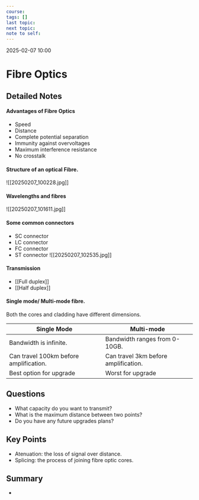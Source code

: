 ```yaml
---
course:
tags: []
last topic:
next topic: 
note to self:
---
```


2025-02-07 10:00

# Fibre Optics

## Detailed Notes

#### Advantages of Fibre Optics
- Speed
- Distance 
- Complete potential separation 
- Immunity against overvoltages
- Maximum interference resistance
- No crosstalk

#### Structure  of an optical Fibre.
![[20250207_100228.jpg]]

#### Wavelengths and fibres
![[20250207_101611.jpg]]

#### Some common connectors
- SC connector
- LC connector
- FC connector
- ST connector
![[20250207_102535.jpg]]

#### Transmission
- [[Full duplex]]
- [[Half duplex]]

#### Single mode/ Multi-mode fibre.
Both the cores and cladding have different dimensions.

| Single Mode                            | Multi-mode                           |
| -------------------------------------- | ------------------------------------ |
| Bandwidth is infinite.                 | Bandwidth ranges from 0-10GB.        |
| Can travel 100km before amplification. | Can travel 3km before amplification. |
| Best option for upgrade                | Worst for upgrade                    |


## Questions
- What capacity do you want to transmit?
- What is the maximum distance between two points?
- Do you have any future upgrades plans?

## Key Points
- Atenuation: the loss of signal over distance.
- Splicing: the process of joining fibre optic cores.

## Summary

-